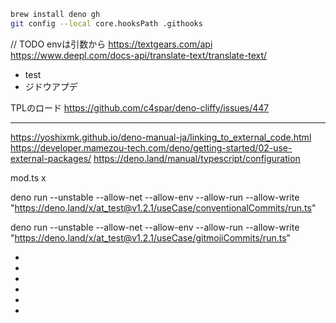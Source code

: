 ```bash
brew install deno gh
git config --local core.hooksPath .githooks
```

// TODO envは引数から https://textgears.com/api
https://www.deepl.com/docs-api/translate-text/translate-text/

- test
- ジドウアプデ

TPLのロード https://github.com/c4spar/deno-cliffy/issues/447

---

https://yoshixmk.github.io/deno-manual-ja/linking_to_external_code.html
https://developer.mamezou-tech.com/deno/getting-started/02-use-external-packages/
https://deno.land/manual/typescript/configuration

mod.ts x

deno run --unstable --allow-net --allow-env --allow-run --allow-write
"https://deno.land/x/at_test@v1.2.1/useCase/conventionalCommits/run.ts"

deno run --unstable --allow-net --allow-env --allow-run --allow-write
"https://deno.land/x/at_test@v1.2.1/useCase/gitmojiCommits/run.ts"

-
-
-
-
-
-
